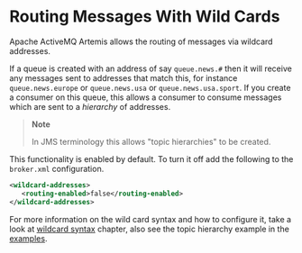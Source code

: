 # Routing Messages With Wild Cards

Apache ActiveMQ Artemis allows the routing of messages via wildcard addresses.

If a queue is created with an address of say `queue.news.#` then it will
receive any messages sent to addresses that match this, for instance
`queue.news.europe` or `queue.news.usa` or `queue.news.usa.sport`. If
you create a consumer on this queue, this allows a consumer to consume
messages which are sent to a *hierarchy* of addresses.

> **Note**
>
> In JMS terminology this allows "topic hierarchies" to be created.

This functionality is enabled by default. To turn it off add the following to the `broker.xml` configuration.

```xml
<wildcard-addresses>
   <routing-enabled>false</routing-enabled>
</wildcard-addresses>
```

For more information on the wild card syntax and how to configure it, take a look at [wildcard syntax](wildcard-syntax.md) chapter,
also see the topic hierarchy example in the [examples](examples.md).
